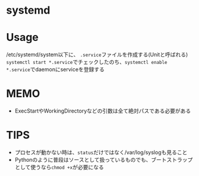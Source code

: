 # systemd

# Usage
/etc/systemd/system以下に、 `.service`ファイルを作成する(Unitと呼ばれる)  
`systemctl start *.service`でチェックしたのち、`systemctl enable *.service`でdaemonにserviceを登録する

# MEMO
* ExecStartやWorkingDirectoryなどの引数は全て絶対パスである必要がある

# TIPS
* プロセスが動かない時は、`status`だけではなく/var/log/syslogも見ること
* Pythonのように普段はソースとして扱っているものでも、ブートストラップとして使うなら`chmod +x`が必要になる